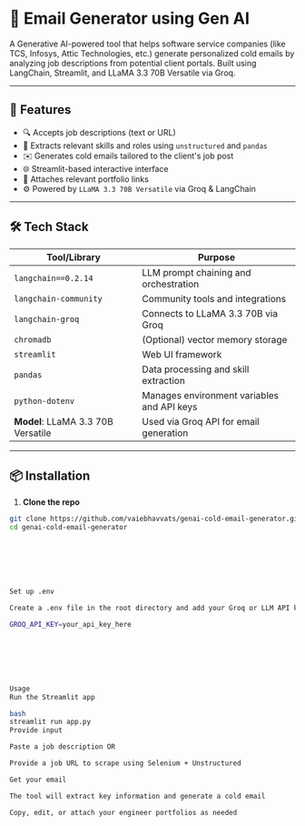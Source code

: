 # 📧 Email Generator using Gen AI

A Generative AI-powered tool that helps software service companies (like TCS, Infosys, Attic Technologies, etc.) generate personalized cold emails by analyzing job descriptions from potential client portals. Built using LangChain, Streamlit, and LLaMA 3.3 70B Versatile via Groq.

---

## 🚀 Features

- 🔍 Accepts job descriptions (text or URL)
- 🧠 Extracts relevant skills and roles using `unstructured` and `pandas`
- ✉️ Generates cold emails tailored to the client's job post
- 🌐 Streamlit-based interactive interface
- 📎 Attaches relevant portfolio links
- ⚙️ Powered by `LLaMA 3.3 70B Versatile` via Groq & LangChain

---

## 🛠️ Tech Stack

| Tool/Library            | Purpose                                         |
|-------------------------|-------------------------------------------------|
| `langchain==0.2.14`     | LLM prompt chaining and orchestration           |
| `langchain-community`   | Community tools and integrations                |
| `langchain-groq`        | Connects to LLaMA 3.3 70B via Groq              |
| `chromadb`              | (Optional) vector memory storage                |
| `streamlit`             | Web UI framework                                |
| `pandas`                | Data processing and skill extraction            |
| `python-dotenv`         | Manages environment variables and API keys      |
| **Model**: LLaMA 3.3 70B Versatile | Used via Groq API for email generation |

---

## 📦 Installation

1. **Clone the repo**

```bash
git clone https://github.com/vaiebhavvats/genai-cold-email-generator.git
cd genai-cold-email-generator







Set up .env

Create a .env file in the root directory and add your Groq or LLM API key:

GROQ_API_KEY=your_api_key_here







Usage
Run the Streamlit app

bash
streamlit run app.py
Provide input

Paste a job description OR

Provide a job URL to scrape using Selenium + Unstructured

Get your email

The tool will extract key information and generate a cold email

Copy, edit, or attach your engineer portfolios as needed